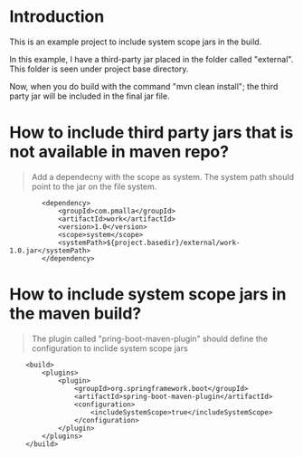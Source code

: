 # Introduction

This is an example project to include system scope jars in the build.

In this example, I have a third-party jar placed in the folder called "external". This folder is seen under project base directory.

Now, when you do build with the command "mvn clean install"; the third party jar will be included in the final jar file. 

# How to include third party jars that is not available in maven repo?

> Add a dependecny with the scope as system. The system path should point to the jar on the file system.

```
		<dependency>
			<groupId>com.pmalla</groupId>
			<artifactId>work</artifactId>
			<version>1.0</version>
			<scope>system</scope>
			<systemPath>${project.basedir}/external/work-1.0.jar</systemPath>
		</dependency>
```

# How to include system scope jars in the maven build?
> The plugin called "pring-boot-maven-plugin" should define the configuration to inclide system scope jars

```
	<build>
		<plugins>
			<plugin>
				<groupId>org.springframework.boot</groupId>
				<artifactId>spring-boot-maven-plugin</artifactId>
				<configuration>
					<includeSystemScope>true</includeSystemScope>
				</configuration>
			</plugin>
		</plugins>
	</build>
```
